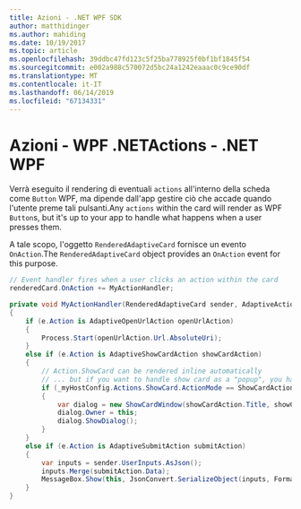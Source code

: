 ```yaml
---
title: Azioni - .NET WPF SDK
author: matthidinger
ms.author: mahiding
ms.date: 10/19/2017
ms.topic: article
ms.openlocfilehash: 39ddbc47fd123c5f25ba778925f0bf1bf1845f54
ms.sourcegitcommit: e002a988c570072d5bc24a1242eaaac0c9ce90df
ms.translationtype: MT
ms.contentlocale: it-IT
ms.lasthandoff: 06/14/2019
ms.locfileid: "67134331"
---
```

# <a name="actions---net-wpf"></a><span data-ttu-id="cafec-102">Azioni - WPF .NET</span><span class="sxs-lookup"><span data-stu-id="cafec-102">Actions - .NET WPF</span></span>

<span data-ttu-id="cafec-103">Verrà eseguito il rendering di eventuali `actions` all'interno della scheda come `Button` WPF, ma dipende dall'app gestire ciò che accade quando l'utente preme tali pulsanti.</span><span class="sxs-lookup"><span data-stu-id="cafec-103">Any `actions` within the card will render as WPF `Button`s, but it's up to your app to handle what happens when a user presses them.</span></span> 

<span data-ttu-id="cafec-104">A tale scopo, l'oggetto `RenderedAdaptiveCard` fornisce un evento `OnAction`.</span><span class="sxs-lookup"><span data-stu-id="cafec-104">The `RenderedAdaptiveCard` object provides an `OnAction` event for this purpose.</span></span>

```csharp
// Event handler fires when a user clicks an action within the card
renderedCard.OnAction += MyActionHandler;

private void MyActionHandler(RenderedAdaptiveCard sender, AdaptiveActionEventArgs e)
{
    if (e.Action is AdaptiveOpenUrlAction openUrlAction)
    {
        Process.Start(openUrlAction.Url.AbsoluteUri);
    }
    else if (e.Action is AdaptiveShowCardAction showCardAction)
    {
        // Action.ShowCard can be rendered inline automatically
        // ... but if you want to handle show card as a "popup", you handle this event
        if (_myHostConfig.Actions.ShowCard.ActionMode == ShowCardActionMode.Popup)
        {
            var dialog = new ShowCardWindow(showCardAction.Title, showCardAction, Resources);
            dialog.Owner = this;
            dialog.ShowDialog();
        }
    }
    else if (e.Action is AdaptiveSubmitAction submitAction)
    {
        var inputs = sender.UserInputs.AsJson();
        inputs.Merge(submitAction.Data);
        MessageBox.Show(this, JsonConvert.SerializeObject(inputs, Formatting.Indented), "SubmitAction");
    }
}
```
